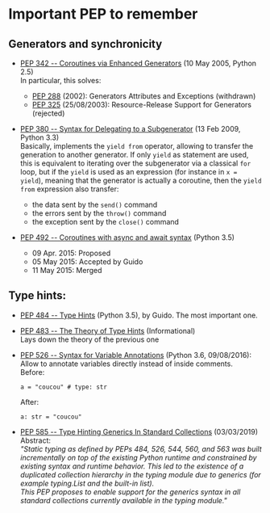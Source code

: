 # Important PEP to remember

## Generators and synchronicity

- [PEP 342 -- Coroutines via Enhanced Generators](https://www.python.org/dev/peps/pep-0342/) (10 May 2005, Python 2.5)  
    In particular, this solves:
    - [PEP 288](https://www.python.org/dev/peps/pep-0288/) (2002): Generators Attributes and Exceptions (withdrawn)
    - [PEP 325](https://www.python.org/dev/peps/pep-0325/) (25/08/2003): Resource-Release Support for Generators (rejected)

- [PEP 380 -- Syntax for Delegating to a Subgenerator](https://www.python.org/dev/peps/pep-0380/) (13 Feb 2009, Python 3.3)  
    Basically, implements the `yield from` operator, allowing to transfer the generation to another generator. If only `yield` as statement are used, this is equivalent to iterating over the subgenerator via a classical `for` loop, but if the `yield` is used as an expression (for instance in `x = yield`), meaning that the generator is actually a coroutine, then the `yield from` expression also transfer:
    - the data sent by the `send()` command
    - the errors sent by the `throw()` command
    - the exception sent by the `close()` command

- [PEP 492 -- Coroutines with async and await syntax](https://www.python.org/dev/peps/pep-0492/) (Python 3.5)
    - 09 Apr. 2015: Proposed
    - 05 May 2015: Accepted by Guido
    - 11 May 2015: Merged

## Type hints:

- [PEP 484 -- Type Hints](https://www.python.org/dev/peps/pep-0484/) (Python 3.5), by Guido. The most important one.
- [PEP 483 -- The Theory of Type Hints](https://www.python.org/dev/peps/pep-0483/) (Informational)  
  Lays down the theory of the previous one
    

- [PEP 526 -- Syntax for Variable Annotations](https://www.python.org/dev/peps/pep-0526/) (Python 3.6, 09/08/2016):   
  Allow to annotate variables directly instead of inside comments.  
  Before:  
  ```
  a = "coucou" # type: str
  ```  
  After:  
  ```
  a: str = "coucou"
  ```
- [PEP 585 -- Type Hinting Generics In Standard Collections](https://www.python.org/dev/peps/pep-0585/) (03/03/2019)  
  Abstract:  
  *"Static typing as defined by PEPs 484, 526, 544, 560, and 563 was built incrementally on top of the existing Python runtime and constrained by existing syntax and runtime behavior. This led to the existence of a duplicated collection hierarchy in the typing module due to generics (for example typing.List and the built-in list).  
  This PEP proposes to enable support for the generics syntax in all standard collections currently available in the typing module."*
